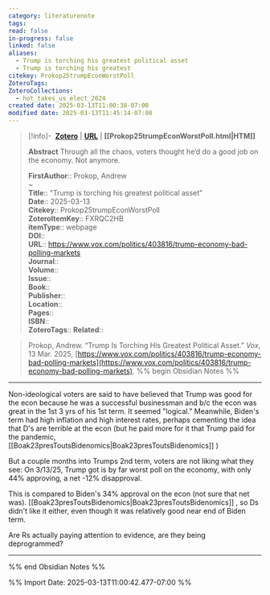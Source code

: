 ```yaml
---
category: literaturenote
tags: 
read: false
in-progress: false
linked: false
aliases:
  - Trump is torching his greatest political asset
  - Trump is torching his greatest
citekey: Prokop25trumpEconWorstPoll
ZoteroTags: 
ZoteroCollections:
  - hot_takes_us_elect_2024
created date: 2025-03-13T11:00:38-07:00
modified date: 2025-03-13T11:45:14-07:00
---
```


> [!info]- &nbsp;[**Zotero**](zotero://select/library/items/FXRQC2HB)   | [**URL**](https://www.vox.com/politics/403816/trump-economy-bad-polling-markets) | **[[Prokop25trumpEconWorstPoll.html|HTM]]**
>
> 
> **Abstract**
> Through all the chaos, voters thought he’d do a good job on the economy. Not anymore.
> 
> 
> **FirstAuthor**:: Prokop, Andrew  
~    
> **Title**:: "Trump is torching his greatest political asset"  
> **Date**:: 2025-03-13  
> **Citekey**:: Prokop25trumpEconWorstPoll  
> **ZoteroItemKey**:: FXRQC2HB  
> **itemType**:: webpage  
> **DOI**::   
> **URL**:: https://www.vox.com/politics/403816/trump-economy-bad-polling-markets  
> **Journal**::   
> **Volume**::   
> **Issue**::   
> **Book**::   
> **Publisher**::   
> **Location**::    
> **Pages**::   
> **ISBN**::   
> **ZoteroTags**:: 
> **Related**:: 

> Prokop, Andrew. “Trump Is Torching His Greatest Political Asset.” _Vox_, 13 Mar. 2025, [https://www.vox.com/politics/403816/trump-economy-bad-polling-markets](https://www.vox.com/politics/403816/trump-economy-bad-polling-markets).
%% begin Obsidian Notes %%
___

Non-ideological voters are said to have believed that Trump was good for the econ because he was a successful businessman and b/c the econ was great in the 1st 3 yrs of his 1st term.  It seemed "logical."  Meanwhile, Biden's term had high inflation and high interest rates, perhaps cementing the idea that D's are terrible at the econ (but he paid more for it that Trump paid for the pandemic,  [[Boak23presToutsBidenomics|Boak23presToutsBidenomics]] )

But a couple months into Trumps 2nd term, voters are not liking what they see: On 3/13/25, Trump got is by far worst poll on the economy, with only 44% approving, a net -12% disapproval.

This is compared to Biden's 34% approval on the econ (not sure that net was).  [[Boak23presToutsBidenomics|Boak23presToutsBidenomics]] , so Ds didn't like it either, even though it was relatively good near end of Biden term.

Are Rs actually paying attention to evidence, are they being deprogrammed?

___
%% end Obsidian Notes %%


%% Import Date: 2025-03-13T11:00:42.477-07:00 %%
